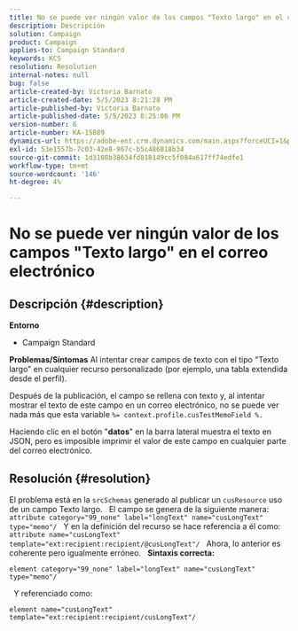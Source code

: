 ```yaml
---
title: No se puede ver ningún valor de los campos "Texto largo" en el correo electrónico
description: Descripción
solution: Campaign
product: Campaign
applies-to: Campaign Standard
keywords: KCS
resolution: Resolution
internal-notes: null
bug: false
article-created-by: Victoria Barnato
article-created-date: 5/5/2023 8:21:28 PM
article-published-by: Victoria Barnato
article-published-date: 5/5/2023 8:25:06 PM
version-number: 6
article-number: KA-15089
dynamics-url: https://adobe-ent.crm.dynamics.com/main.aspx?forceUCI=1&pagetype=entityrecord&etn=knowledgearticle&id=e10d5365-82eb-ed11-a7c6-6045bd0065f9
exl-id: 53e1557b-7c03-42e8-967c-b5c486818b34
source-git-commit: 1d3108b38634fd818149cc5f084a617ff74edfe1
workflow-type: tm+mt
source-wordcount: '146'
ht-degree: 4%

---
```


# No se puede ver ningún valor de los campos &quot;Texto largo&quot; en el correo electrónico

## Descripción {#description}

<b>Entorno</b>
- Campaign Standard


<b>Problemas/Síntomas</b>
Al intentar crear campos de texto con el tipo &quot;Texto largo&quot; en cualquier recurso personalizado (por ejemplo, una tabla extendida desde el perfil).

Después de la publicación, el campo se rellena con texto y, al intentar mostrar el texto de este campo en un correo electrónico, no se puede ver nada más que esta variable `%= context.profile.cusTestMemoField %.`

Haciendo clic en el botón &quot;<b>datos</b>&quot; en la barra lateral muestra el texto en JSON, pero es imposible imprimir el valor de este campo en cualquier parte del correo electrónico.


## Resolución {#resolution}


El problema está en la `srcSchemas` generado al publicar un `cusResource` uso de un campo Texto largo.
 
El campo se genera de la siguiente manera:
 
`attribute category="99_none" label="longText" name="cusLongText" type="memo"/`
 
Y en la definición del recurso se hace referencia a él como:
 
`attribute name="cusLongText" template="ext:recipient:recipient/@cusLongText"/`
 
Ahora, lo anterior es coherente pero igualmente erróneo.
 
<b>Sintaxis correcta:</b>


```
element category="99_none" label="longText" name="cusLongText" type="memo"/
```


 
Y referenciado como:


```
element name="cusLongText" template="ext:recipient:recipient/cusLongText"/
```
